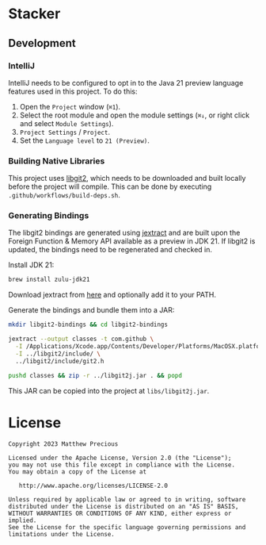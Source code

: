 # Stacker

## Development

### IntelliJ

IntelliJ needs to be configured to opt in to the Java 21 preview language features used in this project. To do this:

1. Open the `Project` window (`⌘1`).
2. Select the root module and open the module settings (`⌘↓`, or right click and select `Module Settings`).
3. `Project Settings` / `Project`.
4. Set the `Language level` to `21 (Preview)`.

### Building Native Libraries

This project uses [libgit2](https://github.com/libgit2/libgit2), which needs to be downloaded and built locally before
the project will compile. This can be done by executing `.github/workflows/build-deps.sh`.

### Generating Bindings

The libgit2 bindings are generated using [jextract](https://github.com/openjdk/jextract) and are built upon the Foreign Function & Memory API available
as a preview in JDK 21. If libgit2 is updated, the bindings need to be regenerated and checked in.

Install JDK 21:

```sh
brew install zulu-jdk21
```

Download jextract from [here](https://jdk.java.net/jextract/) and optionally add it to your PATH.

Generate the bindings and bundle them into a JAR:

```sh
mkdir libgit2-bindings && cd libgit2-bindings

jextract --output classes -t com.github \
  -I /Applications/Xcode.app/Contents/Developer/Platforms/MacOSX.platform/Developer/SDKs/MacOSX.sdk/usr/include/ \
  -I ../libgit2/include/ \
  ../libgit2/include/git2.h

pushd classes && zip -r ../libgit2j.jar . && popd

```

This JAR can be copied into the project at `libs/libgit2j.jar`.

# License

    Copyright 2023 Matthew Precious

    Licensed under the Apache License, Version 2.0 (the "License");
    you may not use this file except in compliance with the License.
    You may obtain a copy of the License at

       http://www.apache.org/licenses/LICENSE-2.0

    Unless required by applicable law or agreed to in writing, software
    distributed under the License is distributed on an "AS IS" BASIS,
    WITHOUT WARRANTIES OR CONDITIONS OF ANY KIND, either express or implied.
    See the License for the specific language governing permissions and
    limitations under the License.
